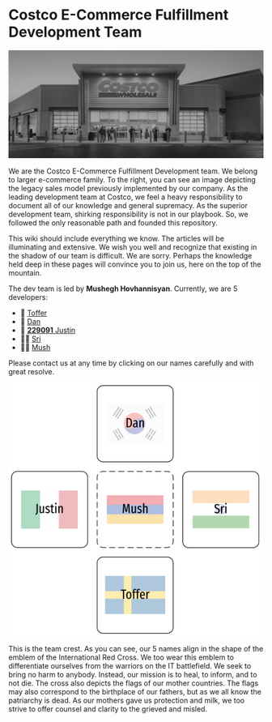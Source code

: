 # Costco E-Commerce Fulfillment Development Team

![Legacy Costco sales model](Annotation%202020-06-05%20130338.png "Legacy Costco Sales Model")

We are the Costco E-Commerce Fulfillment Development team. We belong to larger e-commerce family. To the right, you can see an image depicting the legacy sales model previously implemented by our company. As the leading development team at Costco, we feel a heavy responsibility to document all of our knowledge and general supremacy. As the superior development team, shirking responsibility is not in our playbook. So, we followed the only reasonable path and founded this repository. 

This wiki should include everything we know. The articles will be illuminating and extensive. We wish you well and recognize that existing in the shadow of our team is difficult. We are sorry. Perhaps the knowledge held deep in these pages will convince you to join us, here on the top of the mountain. 

The dev team is led by **Mushegh Hovhannisyan**. Currently, we are 5 developers:
* 🏃 [Toffer](mailto:kpalm@costco.com) 
* 👷 [Dan](mailto:ddurr@costco.com)
* 🚴 [ **229091** Justin](mailto:jlazarus@costco.com) 
* 🧙‍♀️ [Sri](mailto:sguttikonda@costco.com) 
* 🧙‍♂️ [Mush](mailto:mhovhannisyan@costco.com) 

Please contact us at any time by clicking on our names carefully and with great resolve. 

![Team Crest](Annotation%202020-06-05%20123603.png "Team Crest")

This is the team crest. As you can see, our 5 names align in the shape of the emblem of the International Red Cross. We too wear this emblem to differentiate ourselves from the warriors on the IT battlefield. We seek to bring no harm to anybody. Instead, our mission is to heal, to inform, and to not die. The cross also depicts the flags of our mother countries. The flags may also correspond to the birthplace of our fathers, but as we all know the patriarchy is dead. As our mothers gave us protection and milk, we too strive to offer counsel and clarity to the grieved and misled. 



